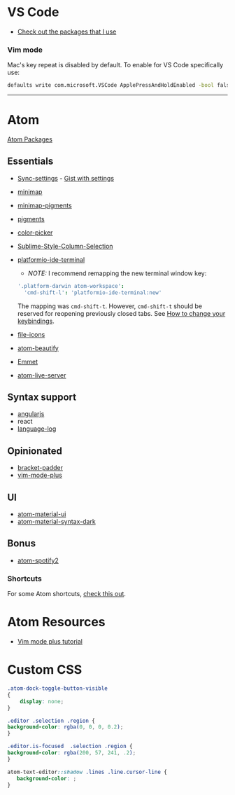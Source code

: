 # VS Code
- [Check out the packages that I use](https://gist.github.com/brettinternet/aa2e5f9384e0877ca107fe21aca7a240)

### Vim mode
Mac's key repeat is disabled by default. To enable for VS Code specifically use:

```sh
defaults write com.microsoft.VSCode ApplePressAndHoldEnabled -bool false
```

---

# Atom
[Atom Packages](https://atom.io/packages)

## Essentials
- [Sync-settings](https://atom.io/packages/sync-settings) - [Gist with settings](https://gist.github.com/brettinternet/47895a558ace70431f147139473b600b)
- [minimap](https://atom.io/packages/minimap)
- [minimap-pigments](https://atom.io/packages/minimap-pigments)
- [pigments](https://atom.io/packages/pigments)
- [color-picker](https://atom.io/packages/color-picker)
- [Sublime-Style-Column-Selection](https://atom.io/packages/sublime-style-column-selection)
- [platformio-ide-terminal](https://atom.io/packages/platformio-ide-terminal)
  - _NOTE:_ I recommend remapping the new terminal window key:
  ```coffeescript
  '.platform-darwin atom-workspace':
    'cmd-shift-l': 'platformio-ide-terminal:new'
  ```
    The mapping was `cmd-shift-t`. However, `cmd-shift-t` should be reserved for reopening previously closed tabs. See [How to change your keybindings](http://stackoverflow.com/questions/22744401/change-keymap-for-tree-viewtoggle-in-atom).


- [file-icons](https://atom.io/packages/file-icons)
- [atom-beautify](https://atom.io/packages/atom-beautify)
- [Emmet](https://atom.io/packages/emmet)
- [atom-live-server](https://atom.io/packages/atom-live-server)

## Syntax support
- [angularjs](https://atom.io/packages/angularjs)
- react
- [language-log](https://atom.io/packages/language-log)

## Opinionated
- [bracket-padder](https://atom.io/packages/bracket-padder)
- [vim-mode-plus](https://atom.io/packages/vim-mode-plus)

## UI
- [atom-material-ui](https://github.com/atom-material/atom-material-ui)
- [atom-material-syntax-dark](https://github.com/atom-material/atom-material-syntax-dark)

## Bonus
- [atom-spotify2](https://atom.io/packages/atom-spotify2)

### Shortcuts
For some Atom shortcuts, [check this out](https://github.com/brettinternet/atom-keyboard-shortcuts).

# Atom Resources
- [Vim mode plus tutorial](https://github.com/t9md/atom-vim-mode-plus/wiki/AdvancedTopicTutorial)

# Custom CSS
```css
.atom-dock-toggle-button-visible
{
    display: none;
}
```


```css
.editor .selection .region {
background-color: rgba(0, 0, 0, 0.2);
}

.editor.is-focused  .selection .region {
background-color: rgba(200, 57, 241, .2);
}

atom-text-editor::shadow .lines .line.cursor-line {
   background-color: ;
}
```

